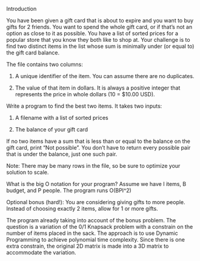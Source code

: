 Introduction

You have been given a gift card that is about to expire and you want to buy gifts for 2 friends. You want to spend the whole gift card, or if that’s not an option as close to it as possible. You
have a list of sorted prices for a popular store that you know they both like to shop at. Your
challenge is to find two distinct items in the list whose sum is minimally under (or equal to) the
gift card balance.

The file contains two columns:

1. A unique identifier of the item. You can assume there are no duplicates.

2. The value of that item in dollars. It is always a positive integer that represents the price in
whole dollars (10 = $10.00 USD).

Write a program to find the best two items. It takes two inputs:

1. A filename with a list of sorted prices

2. The balance of your gift card

If no two items have a sum that is less than or equal to the balance on the gift card, print “Not
possible”. You don’t have to return every possible pair that is under the balance, just one such
pair.


Note: There may be many​ rows in the file, so be sure to optimize your solution to scale.

What is the big O notation for your program?
Assume we have I items, B budget, and P people. The program runs O(BPI^2)

Optional bonus​ (hard!): You are considering giving gifts to more people. Instead of choosing
exactly 2 items, allow for 1 or more gifts.

The program already taking into account of the bonus problem.
The question is a variation of the 0/1 Knapsack problem with a constrain on the number of items placed in the sack.
The approach is to use Dynamic Programming to achieve polynomial time complexity.
Since there is one extra constrain, the original 2D matrix is made into a 3D matrix to accommodate the variation.



